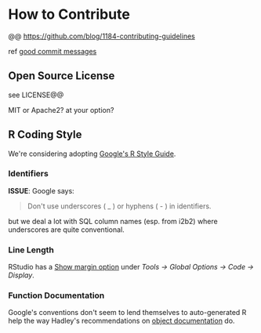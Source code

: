 # How to Contribute

@@ https://github.com/blog/1184-contributing-guidelines

ref [good commit messages](https://informatics.kumc.edu/work/wiki/UsingVersionControl#GoodCommitMessages)

## Open Source License

see LICENSE@@

MIT or Apache2? at your option?

## R Coding Style

We're considering adopting [Google's R Style Guide][GR].

### Identifiers

**ISSUE**: Google says:
> Don't use underscores ( _ ) or hyphens ( - ) in identifiers.

but we deal a lot with SQL column names (esp. from i2b2) where underscores
are quite conventional.

### Line Length

RStudio has a [Show margin option][80] under
*Tools -> Global Options -> Code -> Display*.

### Function Documentation

Google's conventions don't seem to lend themselves to auto-generated R help
the way Hadley's recommendations on [object documentation][odoc] do.

[GR]: https://google.github.io/styleguide/Rguide.xml
[80]: https://support.rstudio.com/hc/en-us/community/posts/207625357-Toggle-80-character-warning-line
[odoc]: http://r-pkgs.had.co.nz/man.html
